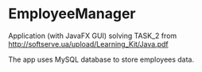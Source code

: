 # EmployeeManager
Application (with JavaFX GUI) solving TASK_2 from http://softserve.ua/upload/Learning_Kit/Java.pdf

The app uses MySQL database to store employees data.
